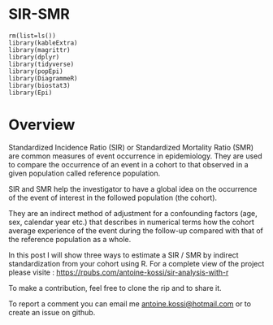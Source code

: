 
<!-- README.md is generated from README.Rmd. Please edit that file -->

# SIR-SMR

<!-- badges: start -->
<!-- badges: end -->

    rm(list=ls())
    library(kableExtra)
    library(magrittr)
    library(dplyr)
    library(tidyverse)
    library(popEpi)
    library(DiagrammeR)
    library(biostat3)
    library(Epi)

# Overview

Standardized Incidence Ratio (SIR) or Standardized Mortality Ratio (SMR)
are common measures of event occurrence in epidemiology. They are used
to compare the occurrence of an event in a cohort to that observed in a
given population called reference population.

SIR and SMR help the investigator to have a global idea on the
occurrence of the event of interest in the followed population (the
cohort).

They are an indirect method of adjustment for a confounding factors
(age, sex, calendar year etc.) that describes in numerical terms how the
cohort average experience of the event during the follow-up compared
with that of the reference population as a whole.

In this post I will show three ways to estimate a SIR / SMR by indirect
standardization from your cohort using R. For a complete view of the
project please visite :
<https://rpubs.com/antoine-kossi/sir-analysis-with-r>

To make a contribution, feel free to clone the rip and to share it.

To report a comment you can email me
[antoine.kossi@hotmail.com](antoine.kossi@hotmail.com) or to create an
issue on github.
